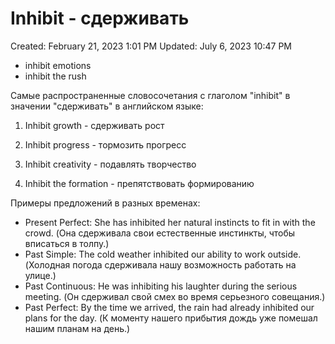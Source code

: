# Inhibit - сдерживать

Created: February 21, 2023 1:01 PM
Updated: July 6, 2023 10:47 PM

- inhibit emotions
- inhibit the rush

Самые распространенные словосочетания с глаголом "inhibit" в значении "сдерживать" в английском языке:

1. Inhibit growth - сдерживать рост

2. Inhibit progress - тормозить прогресс

3. Inhibit creativity - подавлять творчество

4. Inhibit the formation - препятствовать формированию

Примеры предложений в разных временах:

- Present Perfect: She has inhibited her natural instincts to fit in with the crowd. (Она сдерживала свои естественные инстинкты, чтобы вписаться в толпу.)
- Past Simple: The cold weather inhibited our ability to work outside. (Холодная погода сдерживала нашу возможность работать на улице.)
- Past Continuous: He was inhibiting his laughter during the serious meeting. (Он сдерживал свой смех во время серьезного совещания.)
- Past Perfect: By the time we arrived, the rain had already inhibited our plans for the day. (К моменту нашего прибытия дождь уже помешал нашим планам на день.)